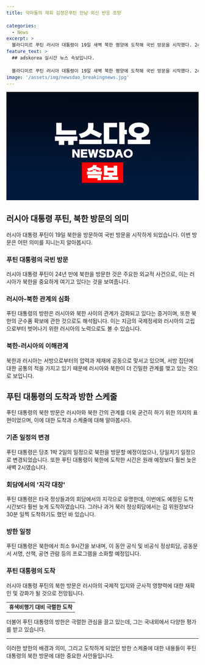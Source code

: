 ```yaml
---
title: 악마들의 재회 김정은푸틴 만남 외신 반응 조망

categories:
  - News
excerpt: >
  블라디미르 푸틴 러시아 대통령이 19일 새벽 북한 평양에 도착해 국빈 방문을 시작했다. 24년 만에 북한을 방문한 푸틴 대통령의 방북 배경과 목적, 그리고 국제사회와의 관련성에 대한 주요 외신들의 분석과 관련하여 각종 언론사들은 활발한 보도를 전개하고 있다. 러시아의 전쟁 노력을 위해 군수품을 강화하기 위한 방문이 주목받는 가운데, 이번 방문을 통해 러시아의 지속적인 동맹 강화와 서방 제재에 맞서는 전략적 목표를 달성하기 위한 의도로 분석되고 있다.특히 푸틴 대통령의 '지각대장' 면모와 일정 변경에 대한 이야기도 뒤를 이어가고 있다.
feature_text: >
  ## adskorea 실시간 뉴스 속보입니다.

  블라디미르 푸틴 러시아 대통령이 19일 새벽 북한 평양에 도착해 국빈 방문을 시작했다. 24년 만에 북한을 방문한 푸틴 대통령의 방북 배경과 목적, 그리고 국제사회와의 관련성에 대한 주요 외신들의 분석과 관련하여 각종 언론사들은 활발한 보도를 전개하고 있다. 러시아의 전쟁 노력을 위해 군수품을 강화하기 위한 방문이 주목받는 가운데, 이번 방문을 통해 러시아의 지속적인 동맹 강화와 서방 제재에 맞서는 전략적 목표를 달성하기 위한 의도로 분석되고 있다.특히 푸틴 대통령의 '지각대장' 면모와 일정 변경에 대한 이야기도 뒤를 이어가고 있다.
image: '/assets/img/newsdao_breakingnews.jpg'
---
```


<p><img src="/assets/img/newsdao_breakingnews.jpg" alt="adskorea 속보" /></p>

<h2 data-ke-size="size26">러시아 대통령 푸틴, 북한 방문의 의미</h2>

<p data-ke-size="size16">러시아 대통령 푸틴이 19일 북한을 방문하여 국빈 방문을 시작하게 되었습니다. 이번 방문은 어떤 의미를 지니는지 알아봅시다.</p>

<h3>푸틴 대통령의 국빈 방문</h3>

<p data-ke-size="size16">러시아 대통령 푸틴이 24년 만에 북한을 방문한 것은 주요한 외교적 사건으로, 이는 러시아가 북한을 중요하게 여기고 있다는 것을 보여줍니다.</p>

<h3>러시아-북한 관계의 심화</h3>

<p data-ke-size="size16">푸틴 대통령의 방한은 러시아와 북한 사이의 관계가 강화되고 있다는 증거이며, 또한 북한의 군수품 확보에 관한 것으로도 해석됩니다. 이는 지금의 국제정세와 러시아의 고립으로부터 벗어나기 위한 러시아의 노력으로도 볼 수 있습니다.</p>

<h3>북한-러시아의 이해관계</h3>

<p data-ke-size="size16">북한과 러시아는 서방으로부터의 압력과 제재에 공동으로 맞서고 있으며, 서방 집단에 대한 공통의 적을 가지고 있기 때문에 러시아와 북한이 더 긴밀한 관계를 맺고 있는 것으로 보입니다.</p>

<h2 data-ke-size="size26">푸틴 대통령의 도착과 방한 스케줄</h2>

<p data-ke-size="size16">푸틴 대통령의 북한 방문은 러시아와 북한 간의 관계를 더욱 굳건히 하기 위한 의지의 표현이었으며, 이에 대한 도착과 스케줄에 대해 알아봅시다.</p>

<h3>기존 일정의 변경</h3>

<p data-ke-size="size16">푸틴 대통령은 당초 1박 2일의 일정으로 북한을 방문할 예정이었으나, 당일치기 일정으로 변경되었습니다. 또한 푸틴 대통령이 북한에 도착한 시간은 원래 예정보다 훨씬 늦은 새벽 2시였습니다.</p>

<h3>회담에서의 '지각 대장'</h3>

<p data-ke-size="size16">푸틴 대통령은 타국 정상들과의 회담에서의 지각으로 유명한데, 이번에도 예정된 도착 시간보다 훨씬 늦게 도착하였습니다. 그러나 과거 북러 정상회담에서는 김 위원장보다 30분 일찍 도착하기도 했던 바 있습니다.</p>

<h3>방한 일정</h3>

<p data-ke-size="size16">푸틴 대통령은 북한에서 최소 9시간을 보내며, 이 동안 공식 및 비공식 정상회담, 공동문서 서명, 산책, 공연 관람 등의 프로그램을 소화할 예정입니다.</p>

<h3>푸틴 대통령의 도착</h3>

<p data-ke-size="size16">러시아 대통령 푸틴의 북한 방문은 러시아의 국제적 입지와 군사적 영향력에 대한 재확인 및 강화가 될 것으로 전망됩니다.</p>

<table>
  <tr>
    <td style="text-align: center; height: 17px;"><b>휴색비행기 대비 극렬한 도착</b></td>
  </tr>
</table>

<p data-ke-size="size16">더불어 푸틴 대통령의 방한은 극렬한 관심을 끌고 있는데, 그는 국내외에서 다양한 평가를 받고 있습니다.</p>

<hr data-ke-size="size16">

<p>이러한 방한의 배경과 의미, 그리고 도착하게 되었던 방한 스케줄에 대한 내용들이 푸틴 대통령의 북한 방문에 대한 중요한 사안들입니다.</p>

